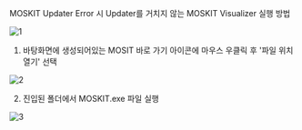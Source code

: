 MOSKIT Updater Error 시 Updater를 거치지 않는 MOSKIT Visualizer 실행 방법

![1](https://user-images.githubusercontent.com/36186293/104419629-10437100-55bc-11eb-8ce0-6b445804d4e7.png)

1. 바탕화면에 생성되어있는 MOSIT 바로 가기 아이콘에 마우스 우클릭 후 '파일 위치 열기' 선택

![2](https://user-images.githubusercontent.com/36186293/104419631-11749e00-55bc-11eb-978e-b71f9e95b77e.png)

2. 진입된 폴더에서 MOSKIT.exe 파일 실행

![3](https://user-images.githubusercontent.com/36186293/104419632-120d3480-55bc-11eb-8f5b-4f4e58270169.png)
